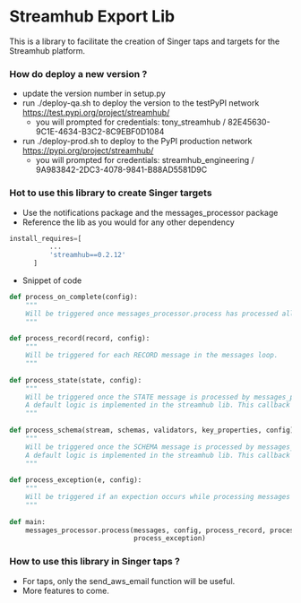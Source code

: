 # Streamhub Export Lib #

This is a library to facilitate the creation of Singer taps and targets for the Streamhub platform.

### How do deploy a new version ? ###

* update the version number in setup.py
* run ./deploy-qa.sh to deploy the version to the testPyPI network https://test.pypi.org/project/streamhub/
    * you will prompted for credentials: tony_streamhub / 82E45630-9C1E-4634-B3C2-8C9EBF0D1084 
* run ./deploy-prod.sh to deploy to the PyPI production network https://pypi.org/project/streamhub/
    * you will prompted for credentials: streamhub_engineering / 9A983842-2DC3-4078-9841-B88AD5581D9C

### Hot to use this library to create Singer targets ###

* Use the notifications package and the messages_processor package
* Reference the lib as you would for any other dependency

```python
install_requires=[
          ... 
          'streamhub==0.2.12'
      ]
```


* Snippet of code 

```python
def process_on_complete(config):
    """
    Will be triggered once messages_processor.process has processed all the messages.
    """
	
def process_record(record, config):
    """
    Will be triggered for each RECORD message in the messages loop.
    """
	
def process_state(state, config):
    """
    Will be triggered once the STATE message is processed by messages_processor.process
    A default logic is implemented in the streamhub lib. This callback is provided to allow additional logic.
    """
	
def process_schema(stream, schemas, validators, key_properties, config):
    """
    Will be triggered once the SCHEMA message is processed by messages_processor.process
    A default logic is implemented in the streamhub lib. This callback is provided to allow additional logic.
    """	
 
def process_exception(e, config):
    """
    Will be triggered if an expection occurs while processing messages in the message loop
    """
	
def main: 
	messages_processor.process(messages, config, process_record, process_state, process_schema, process_on_complete,
                               process_exception)
```

### How to use this library in Singer taps ? ###

* For taps, only the send_aws_email function will be useful.
* More features to come.